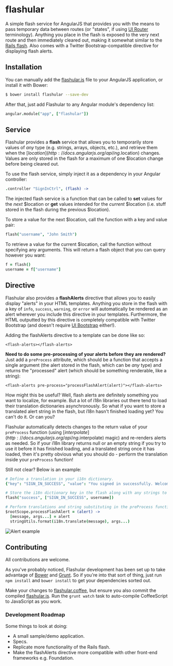 flashular
=========

A simple flash service for AngularJS that provides you with the means to pass temporary data between routes (or "states", if using [UI Router](https://github.com/angular-ui/ui-router) terminology). Anything you place in the flash is exposed to the very next route and then immediately cleared out, making it somewhat similar to the [Rails flash](http://api.rubyonrails.org/classes/ActionDispatch/Flash.html). Also comes with a Twitter Bootstrap-compatible directive for displaying flash alerts.

## Installation

You can manually add the [flashular.js](/bin/flashular.js) file to your AngularJS application, or install it with Bower:

```bash
$ bower install flashular --save-dev
```

After that, just add Flashular to any Angular module's dependency list:

```coffeescript
angular.module("app", ["flashular"])
```

## Service

Flashular provides a **flash** service that allows you to temporarily store values of *any* type (e.g. strings, arrays, objects, etc.), and retrieve them when the [$location](http://docs.angularjs.org/api/ng.$location) changes. Values are only stored in the flash for a maximum of one $location change before being cleared out.

To use the flash service, simply inject it as a dependency in your Angular controller:

```coffeescript
.controller "SignInCtrl", (flash) ->
```

The injected flash service is a function that can be called to **set** values for the *next* $location or **get** values intended for the *current* $location (i.e. stuff stored in the flash during the previous $location).

To store a value for the next $location, call the function with a key and value pair:

```coffeescript
flash("username", "John Smith")
```

To retrieve a value for the current $location, call the function without specifying any arguments. This will return a flash object that you can query however you want:

```coffeescript
f = flash()
username = f["username"]
```

## Directive

Flashular also provides a **flashAlerts** directive that allows you to easily display "alerts" in your HTML templates. Anything you store in the flash with a key of `info`, `success`, `warning`, or `error` will automatically be rendered as an alert wherever you include this directive in your templates. Furthermore, the HTML outputted by this directive is completely compatible with Twitter Bootstrap (and doesn't require [UI Bootstrap](https://github.com/angular-ui/bootstrap) either!).

Adding the flashAlerts directive to a template can be done like so:

```
<flash-alerts></flash-alerts>
```

**Need to do some pre-processing of your alerts before they are rendered?** Just add a `preProcess` attribute, which should be a function that accepts a single argument (the alert stored in the flash, which can be *any* type) and returns the "processed" alert (which should be something renderable, like a string):

```
<flash-alerts pre-process="processFlashAlert(alert)"></flash-alerts>
```

How might this be useful? Well, flash alerts are definitely something you want to localize, for example. But a lot of i18n libraries out there tend to load their translation dictionaries asynchronously. So what if you want to store a translated alert string in the flash, but i18n hasn't finished loading yet? You can't do it. Or can you?

Flashular automatically detects changes to the return value of your `preProcess` function (using [$interpolate](http://docs.angularjs.org/api/ng.$interpolate) magic) and re-renders alerts as needed. So if your i18n library returns null or an empty string if you try to use it before it has finished loading, and a translated string once it has loaded, then it's pretty obvious what you should do - perform the translation inside your `preProcess` function!

Still not clear? Below is an example:

```coffeescript
# Define a translation in your i18n dictionary.
{"key": "SIGN_IN_SUCCESS", "value": "You signed in successfully. Welcome back, %s!"}
```

```coffeescript
# Store the i18n dictionary key in the flash along with any strings to substitute.
flash("success", ["SIGN_IN_SUCCESS", username])
```

```coffeescript
# Perform translations and string substituting in the preProcess function.
$rootScope.processFlashAlert = (alert) ->
  [message, args...] = alert
  stringUtils.format(i18n.translate(message), args...)
```

![Alert example](http://i.imgur.com/DGZ7sgg.png)

## Contributing

All contributions are welcome.

As you've probably noticed, Flashular development has been set up to take advantage of [Bower](https://github.com/bower/bower) and [Grunt](https://github.com/gruntjs/grunt). So if you're into that sort of thing, just run `npm install` and `bower install` to get your dependencies sorted out.

Make your changes to [flashular.coffee](/src/flashular.coffee), but ensure you also commit the compiled [flashular.js](/bin/flashular.js). Run the `grunt watch` task to auto-compile CoffeeScript to JavaScript as you work.

### Development Roadmap

Some things to look at doing:
- A small sample/demo application.
- Specs.
- Replicate more functionality of the Rails flash.
- Make the flashAlerts directive more compatible with other front-end frameworks e.g. Foundation.
